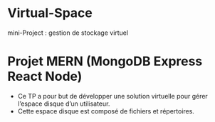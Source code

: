 # Virtual-Space
mini-Project : gestion de stockage virtuel

# Projet MERN (MongoDB Express React Node)

* Ce TP a pour but de développer une solution virtuelle pour gérer l’espace disque d’un utilisateur. 
* Cette espace disque est composé de fichiers et répertoires. 





